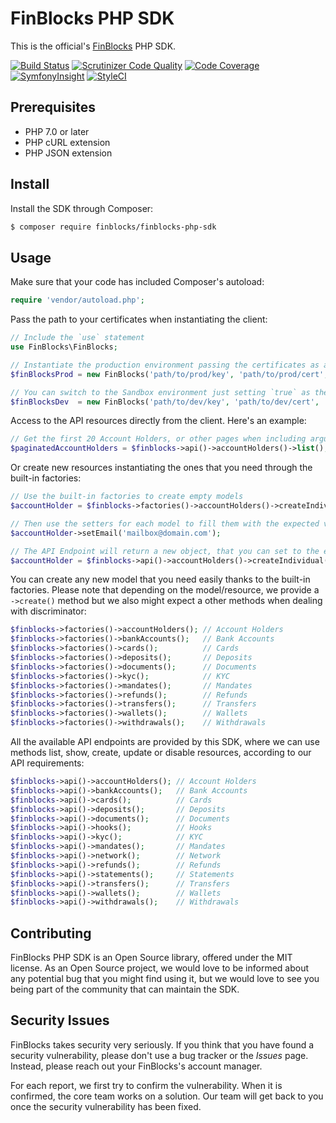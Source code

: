 # FinBlocks PHP SDK

This is the official's [FinBlocks](https://www.finblocks.net/) PHP SDK.

[![Build Status](https://scrutinizer-ci.com/g/crowd2fund/finblocks-php-sdk/badges/build.png?b=master&s=f6a62b102bd22ff4537f5cd15e8f59038676f8ab)](https://scrutinizer-ci.com/g/crowd2fund/finblocks-php-sdk/build-status/master)
[![Scrutinizer Code Quality](https://scrutinizer-ci.com/g/crowd2fund/finblocks-php-sdk/badges/quality-score.png?b=master&s=402d0cea20619454ae161e18ccd41f92b064b88e)](https://scrutinizer-ci.com/g/crowd2fund/finblocks-php-sdk/?branch=master)
[![Code Coverage](https://scrutinizer-ci.com/g/crowd2fund/finblocks-php-sdk/badges/coverage.png?b=master&s=1807a04bcf24071a747e22b7748bfbfedc8454de)](https://scrutinizer-ci.com/g/crowd2fund/finblocks-php-sdk/?branch=master)
[![SymfonyInsight](https://insight.symfony.com/projects/e94f0c04-15ca-4fad-ac02-d63396e42e63/mini.svg)](https://insight.symfony.com/projects/e94f0c04-15ca-4fad-ac02-d63396e42e63)
[![StyleCI](https://github.styleci.io/repos/162704104/shield?branch=master)](https://github.styleci.io/repos/162704104)

## Prerequisites

* PHP 7.0 or later
* PHP cURL extension
* PHP JSON extension

## Install

Install the SDK through Composer:

```bash
$ composer require finblocks/finblocks-php-sdk
```

## Usage

Make sure that your code has included Composer's autoload:

```php
require 'vendor/autoload.php';
```

Pass the path to your certificates when instantiating the client:

```php
// Include the `use` statement
use FinBlocks\FinBlocks;

// Instantiate the production environment passing the certificates as arguments 
$finBlocksProd = new FinBlocks('path/to/prod/key', 'path/to/prod/cert', 'path/to/prod/ca');

// You can switch to the Sandbox environment just setting `true` as the 4th argument
$finBlocksDev  = new FinBlocks('path/to/dev/key', 'path/to/dev/cert', 'path/to/dev/ca', true);
```

Access to the API resources directly from the client. Here's an example:

```php
// Get the first 20 Account Holders, or other pages when including arguments
$paginatedAccountHolders = $finblocks->api()->accountHolders()->list();
```

Or create new resources instantiating the ones that you need through the built-in factories:

```php
// Use the built-in factories to create empty models
$accountHolder = $finblocks->factories()->accountHolders()->createIndividual();

// Then use the setters for each model to fill them with the expected values
$accountHolder->setEmail('mailbox@domain.com');

// The API Endpoint will return a new object, that you can set to the existing variable
$accountHolder = $finblocks->api()->accountHolders()->createIndividual($accountHolder);
```

You can create any new model that you need easily thanks to the built-in factories. Please note that depending on the model/resource, we provide a `->create()` method but we also might expect a other methods when dealing with discriminator:

```php
$finblocks->factories()->accountHolders(); // Account Holders
$finblocks->factories()->bankAccounts();   // Bank Accounts
$finblocks->factories()->cards();          // Cards
$finblocks->factories()->deposits();       // Deposits
$finblocks->factories()->documents();      // Documents
$finblocks->factories()->kyc();            // KYC
$finblocks->factories()->mandates();       // Mandates
$finblocks->factories()->refunds();        // Refunds
$finblocks->factories()->transfers();      // Transfers
$finblocks->factories()->wallets();        // Wallets
$finblocks->factories()->withdrawals();    // Withdrawals
``` 

All the available API endpoints are provided by this SDK, where we can use methods list, show, create, update or disable resources, according to our API requirements:

```php
$finblocks->api()->accountHolders(); // Account Holders
$finblocks->api()->bankAccounts();   // Bank Accounts
$finblocks->api()->cards();          // Cards
$finblocks->api()->deposits();       // Deposits
$finblocks->api()->documents();      // Documents
$finblocks->api()->hooks();          // Hooks
$finblocks->api()->kyc();            // KYC
$finblocks->api()->mandates();       // Mandates
$finblocks->api()->network();        // Network
$finblocks->api()->refunds();        // Refunds
$finblocks->api()->statements();     // Statements
$finblocks->api()->transfers();      // Transfers
$finblocks->api()->wallets();        // Wallets
$finblocks->api()->withdrawals();    // Withdrawals
```

## Contributing

FinBlocks PHP SDK is an Open Source library, offered under the MIT license. As an Open Source project, we would love to be informed about any potential bug that you might find using it, but we would love to see you being part of the community that can maintain the SDK. 

## Security Issues

FinBlocks takes security very seriously. If you think that you have found a security vulnerability, please don't use a bug tracker or the _Issues_ page. Instead, please reach out your FinBlocks's account manager.

For each report, we first try to confirm the vulnerability. When it is confirmed, the core team works on a solution. Our team will get back to you once the security vulnerability has been fixed.

